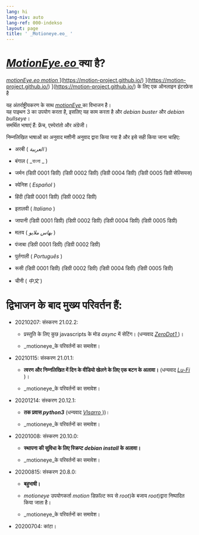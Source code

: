 ```yaml
---
lang: hi
lang-niv: auto
lang-ref: 000-indekso
layout: page
title: ' _Motioneye.eo_ '
---
```

#  [  _MotionEye.eo_  ](https://github.com/jmichault/motioneye.eo)  क्या है?

[  _motionEye.eo_  ](https://github.com/jmichault/motioneye.eo)   [  _motion_  ](https://motion-project.github.io/) ](https://motion-project.github.io/) ](https://motion-project.github.io/) ](https://motion-project.github.io/) के लिए एक ऑनलाइन इंटरफ़ेस है 

यह अंतर्राष्ट्रीयकरण के साथ [ _motionEye_ ](https://github.com/ccrisan/motioneye) का विभाजन है।  
यह पाइथन 3 का उपयोग करता है, इसलिए यह काम करता है और  _debian buster_  और  _debian bullseye_।   
समर्थित भाषाएं हैं: फ्रेंच, एस्पेरांतो और अंग्रेजी।

निम्नलिखित भाषाओं का अनुवाद मशीनी अनुवाद द्वारा किया गया है और इसे सही किया जाना चाहिए:

* अरबी ( _العربية_ )


* बंगाल ( _বাংলা _ )
  

  

* जर्मन (डिग्री 0001 डिग्री) (डिग्री 0002 डिग्री) (डिग्री 0004 डिग्री) (डिग्री 0005 डिग्री सेल्सियस)


* स्पेनिश  (  _Español_  ) 


* हिंदी (डिग्री 0001 डिग्री) (डिग्री 0002 डिग्री)

  

* इतालवी  (  _Italiano_  ) 


* जापानी (डिग्री 0001 डिग्री) (डिग्री 0002 डिग्री) (डिग्री 0004 डिग्री) (डिग्री 0005 डिग्री)


* मलय  (  _بهاس ملايو_  ) 


* पंजाबा (डिग्री 0001 डिग्री) (डिग्री 0002 डिग्री)

  

* पुर्तगाली  (  _Português_  ) 


* रूसी (डिग्री 0001 डिग्री) (डिग्री 0002 डिग्री) (डिग्री 0004 डिग्री) (डिग्री 0005 डिग्री)


* चीनी  (  _中文_  ) 




# द्विभाजन के बाद मुख्य परिवर्तन हैं:

* 20210207: संस्करण 21.02.2:


  * प्रस्तुति के लिए कुछ javascripts के मोड _async_ में सेटिंग। (धन्यवाद [ _ZeroDot1_ ]( https://github.com/ZeroDot1 ) )।


  *  _motioneye_के परिवर्तनों का समावेश।


* 20210115: संस्करण 21.01.1:


  * **त्वरण और निम्नलिखित में दिन के वीडियो खेलने के लिए एक बटन के अलावा।** (धन्यवाद [ _Lu-Fi_ ](https://github.com/Lu-Fi) )।


  *  _motioneye_के परिवर्तनों का समावेश।


* 20201214: संस्करण 20.12.1:


  * **तक प्रवास _python3_** (धन्यवाद [ _Vlsarro_ ](https://github.com/Vlsarro) ))।


  *  _motioneye_के परिवर्तनों का समावेश।


* 20201008: संस्करण 20.10.0:


  * **स्थापना की सुविधा के लिए स्क्रिप्ट _debian install_ के अलावा।**


  *  _motioneye_के परिवर्तनों का समावेश।


* 20200815: संस्करण 20.8.0:


  * **बहुभाषी।**


  * _motioneye_ उपयोगकर्ता _motion_ डिफ़ॉल्ट रूप से _root_)के बजाय _root_)द्वारा निष्पादित किया जाता है।


  *  _motioneye_के परिवर्तनों का समावेश।


* 20200704: कांटा।



